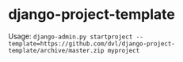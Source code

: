 django-project-template
=======================

Usage: `django-admin.py startproject --template=https://github.com/dvl/django-project-template/archive/master.zip myproject`
